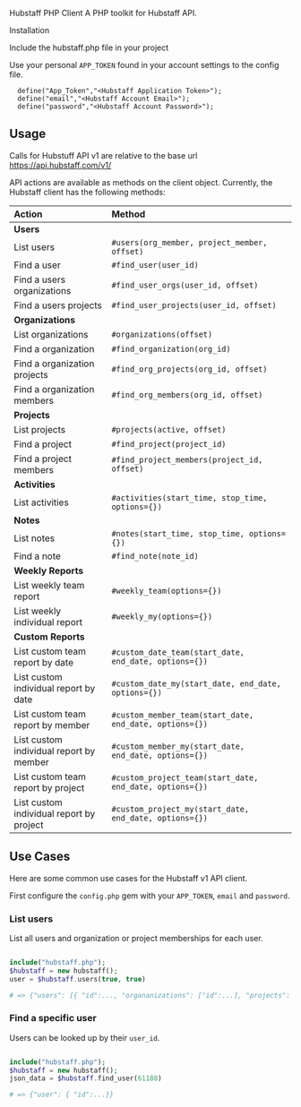 Hubstaff PHP Client
A PHP toolkit for Hubstaff API.

Installation

Include the hubstaff.php file in your project

Use your personal ```APP_TOKEN``` found in your account settings to the config file.
```
  define("App_Token","<Hubstaff Application Token>");
  define("email","<Hubstaff Account Email>");
  define("password","<Hubstaff Account Password>");
```
## Usage

Calls for Hubstuff API v1 are relative to the base url https://api.hubstaff.com/v1/

API actions are available as methods on the client object. Currently, the Hubstaff client has the following methods:

| Action               	                   | Method             					                           |
|:-----------------------------------------|:--------------------------------------------------------|
| **Users**                                |                   					                             |
| List users          	                   | `#users(org_member, project_member, offset)`            |
| Find a user          	                   | `#find_user(user_id)`                                   |
| Find a users organizations    	         | `#find_user_orgs(user_id, offset)`                      |
| Find a users projects                    | `#find_user_projects(user_id, offset)`                  |
| **Organizations**                        |                   					                             |
| List organizations                       | `#organizations(offset)`                                |
| Find a organization                      | `#find_organization(org_id)`                            |
| Find a organization projects 	           | `#find_org_projects(org_id, offset)`                    |
| Find a organization members              | `#find_org_members(org_id, offset)`                     |
| **Projects**                             |                   					                             |
| List projects                            | `#projects(active, offset)`                             |
| Find a project                           | `#find_project(project_id)`                             |
| Find a project members                   | `#find_project_members(project_id, offset)`             |
| **Activities**                           |                   					                             |
| List activities                          | `#activities(start_time, stop_time, options={})`        |
| **Notes**                                |                   					                             |
| List notes                               | `#notes(start_time, stop_time, options={})`             |
| Find a note                              | `#find_note(note_id)`                                   |
| **Weekly Reports**                       |                   					                             |
| List weekly team report                  | `#weekly_team(options={})`                              |
| List weekly individual report            | `#weekly_my(options={})`                                |
| **Custom Reports**                       |                   					                             |
| List custom team report by date          | `#custom_date_team(start_date, end_date, options={})`   |
| List custom individual report by date    | `#custom_date_my(start_date, end_date, options={})`     |
| List custom team report by member        | `#custom_member_team(start_date, end_date, options={})` |
| List custom individual report by member  | `#custom_member_my(start_date, end_date, options={})`   |
| List custom team report by project       | `#custom_project_team(start_date, end_date, options={})`|
| List custom individual report by project | `#custom_project_my(start_date, end_date, options={})`  |

## Use Cases

Here are some common use cases for the Hubstaff v1 API client.

First configure the ``config.php`` gem with your ``APP_TOKEN``, ``email`` and ``password``.

### List users

List all users and organization or project memberships for each user.

```PHP

include("hubstaff.php");
$hubstaff = new hubstaff();
user = $hubstaff.users(true, true)

# => {"users": [{ "id":..., "organanizations": ["id":...], "projects": ["id":...]}]}

```

### Find a specific user

Users can be looked up by their ``user_id``.

```PHP

include("hubstaff.php");
$hubstaff = new hubstaff();
json_data = $hubstaff.find_user(61188)

# => {"user": { "id":...}}

```
